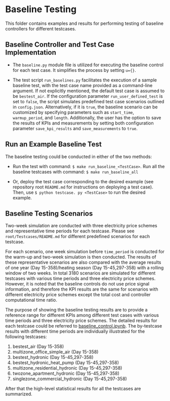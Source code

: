 # Baseline Testing

This folder contains examples and results for performing testing of baseline controllers for different testcases.

## Baseline Controller and Test Case Implementation

- The ``baseline.py`` module file is utilized for executing the baseline control for each test case. It simplifies the process by setting ``u={}``.

- The test script ``run_baselines.py`` facilitates the execution of a sample baseline test, with the test case name provided as a command-line argument. If not explicitly mentioned, the default test case is assumed to be  ``bestest_air``. If the configuration parameter ``run_user_defined_test`` is set to ``false``, the script simulates predefined test case scenarios outlined in ``config.json``. Alternatively, if it is ``true``, the baseline scenario can be customized by specifying parameters such as ``start_time``, ``warmup_period``, and ``length``. Additionally, the user has the option to save the results of KPIs and measurements by setting both configuration parameter ``save_kpi_results`` and ``save_measurements`` to ``true``.

## Run an Example Baseline Test
The baseline testing could be conducted in either of the two methods:

- Run the test with command: ``$ make run_baseline_<TestCase>``. Run all the baseline testcases with command: ``$ make run_baseline_all``

- Or, deploy the test case corresponding to the desired example (see repository root ``README.md`` for instructions on deploying a test case). 
Then, use ``$ python testcase. py <TestCase>`` to run the desired example.

## Baseline Testing Scenarios
Two-week simulation are conducted with three electricity price schemes and representative time periods for each testcase. Please see ``root/Testcases/README.md`` for different predefined scenarios for each testcase. 

For each scenario, one week simulation before ``time_period`` is conducted for the warm-up and two-week simulation is then conducted.
The results of these representative scenarios are also compared with the average results of one year (Day 15-358)/heating season (Day 15-45,297-358) with a rolling window of two weeks. 
In total 3180 scenarios are simulated for different testcases with various time periods and three electricity price schemes. 
However, it is noted that the baseline controls do not use price signal information, and therefore the KPI results are the same for scenarios with different electricity price schemes except the total cost and controller computational time ratio. 

The purpose of showing the baseline testing results are to provide a reference range for different KPIs among different test cases with various time periods and three electricity price schemes. 
The detailed results for each testcase could be referred to [baseline_control.ipynb](baseline_control.ipynb).
The by-testcase results with different time periods are individually illustrated for the following testcases:

1. bestest_air (Day 15-358)
2. multizone_office_simple_air (Day 15-358)
3. bestest_hydronic (Day 15-45,297-358)
4. bestest_hydronic_heat_pump (Day 15-45,297-358)
5. multizone_residential_hydronic (Day 15-45,297-358)
6. twozone_apartment_hydronic (Day 15-45,297-358)
7. singlezone_commercial_hydronic (Day 15-45,297-358)

After that the high-level statistical results for all the testcases are summarized. 

